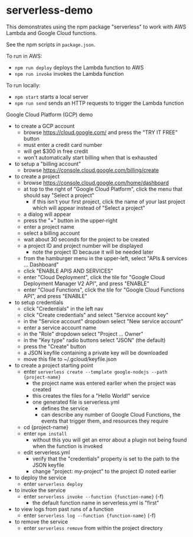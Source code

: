 # serverless-demo
This demonstrates using the npm package "serverless"
to work with AWS Lambda and Google Cloud functions.

See the npm scripts in `package.json`.

To run in AWS:
* `npm run deploy` deploys the Lambda function to AWS
* `npm run invoke` invokes the Lambda function

To run locally:
* `npm start` starts a local server
* `npm run send` sends an HTTP requests to trigger the Lambda function

Google Cloud Platform (GCP) demo
- to create a GCP account
  * browse https://cloud.google.com/ and press the "TRY IT FREE" button
  * must enter a credit card number
  * will get $300 in free credit
  * won't automatically start billing when that is exhausted
- to setup a "billing account"
  * browse https://console.cloud.google.com/billing/create
- to create a project
  * browse https://console.cloud.google.com/home/dashboard
  * at top to the right of "Google Cloud Platform",
    click the menu that should say "Select a project"
    - if this isn't your first project, click the name of your last project
      which will appear instead of "Select a project"
  * a dialog will appear
  * press the "+" button in the upper-right
  * enter a project name
  * select a billing account
  * wait about 30 seconds for the project to be created
  * a project ID and project number will be displayed
    - note the project ID because it will be needed later
  * from the hamburger menu in the upper-left,
    select "APIs & services ... Dashboard"
  * click "ENABLE APIS AND SERVICES"
  * enter "Cloud Deployment", click the tile for
    "Google Cloud Deployment Manager V2 API", and press "ENABLE"
  * enter "Cloud Functions", click the tile for
    "Google Cloud Functions API", and press "ENABLE"
- to setup credentials
  * click "Credentials" in the left nav
  * click "Create credentials" and select "Service account key"
  * in the "Service account" dropdown select "New service account"
  * enter a service account name
  * in the "Role" dropdown select "Project ... Owner"
  * in the "Key type" radio buttons select "JSON" (the default)
  * press the "Create" button
  * a JSON keyfile containing a private key will be downloaded
  * move this file to ~/.gcloud/keyfile.json
- to create a project starting point
  * enter `serverless create --template google-nodejs --path {project-name}`
    - the project name was entered earlier when the project was created
    - this creates the files for a "Hello World!" service
    - one generated file is serverless.yml
      * defines the service
      * can describe any number of Google Cloud Functions,
        the events that trigger them,
        and resources they require
  * cd {project-name}
  * enter `npm install`
    - without this you will get an error about a plugin not being found
      when the function is invoked
  * edit serverless.yml
    - verify that the "credentials" property is
      set to the path to the JSON keyfile
    - change "project: my-project" to the project ID noted earlier
- to deploy the service
  * enter `serverless deploy`
- to invoke the service
  * enter `serverless invoke --function {function-name}` (-f)
    - the default function name in serverless.yml is "first"
- to view logs from past runs of a function
  * enter `serverless log --function {function-name}` (-f)
- to remove the service
  * enter `serverless remove` from within the project directory
